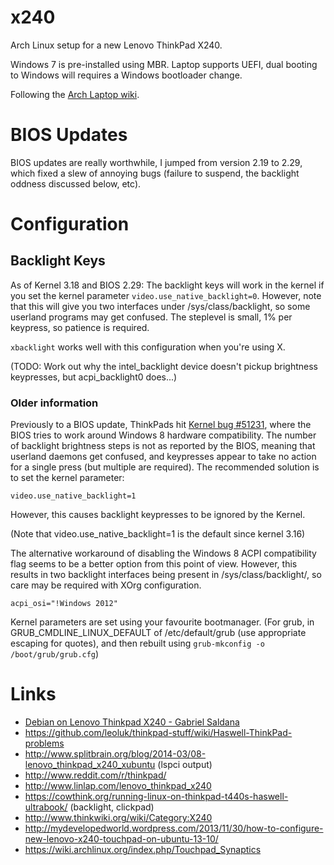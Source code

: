 x240
====
Arch Linux setup for a new Lenovo ThinkPad X240.

Windows 7 is pre-installed using MBR. Laptop supports UEFI, dual booting to Windows will requires a Windows bootloader change.

Following the [Arch Laptop wiki](https://wiki.archlinux.org/index.php/Laptop).

# BIOS Updates
BIOS updates are really worthwhile, I jumped from version 2.19 to 2.29, which fixed a slew of annoying bugs (failure to
suspend, the backlight oddness discussed below, etc).

# Configuration
## Backlight Keys
As of Kernel 3.18 and BIOS 2.29:
The backlight keys will work in the kernel if you set the kernel parameter `video.use_native_backlight=0`.
However, note that this will give you two interfaces under /sys/class/backlight, so some userland programs may get
confused.
The steplevel is small, 1% per keypress, so patience is required.

`xbacklight` works well with this configuration when you're using X.

(TODO: Work out why the intel_backlight device doesn't pickup brightness keypresses, but acpi_backlight0 does...)

### Older information
Previously to a BIOS update, ThinkPads hit [Kernel bug #51231](https://bugzilla.kernel.org/show_bug.cgi?id=51231),
where the BIOS tries to work around Windows 8 hardware compatibility. The number of backlight brightness steps is not as
reported by the BIOS, meaning that userland daemons get confused, and keypresses appear to take no action for a single
press (but multiple are required).
The recommended solution is to set the kernel parameter:
```
video.use_native_backlight=1
```
However, this causes backlight keypresses to be ignored by the Kernel.

(Note that video.use_native_backlight=1 is the default since kernel 3.16)


The alternative workaround of disabling the Windows 8 ACPI compatibility flag seems to be a better option from this
point of view. However, this results in two backlight interfaces being present in /sys/class/backlight/, so care may be
required with XOrg configuration.
```
acpi_osi="!Windows 2012"
```
Kernel parameters are set using your favourite bootmanager. (For grub, in GRUB_CMDLINE_LINUX_DEFAULT of
/etc/default/grub (use appropriate escaping for quotes), and then rebuilt using `grub-mkconfig -o /boot/grub/grub.cfg`)



# Links
* [Debian on Lenovo Thinkpad X240 - Gabriel Saldana](http://blog.gabrielsaldana.org/debian-on-lenovo-thinkpad-x240/)
* https://github.com/leoluk/thinkpad-stuff/wiki/Haswell-ThinkPad-problems
* http://www.splitbrain.org/blog/2014-03/08-lenovo_thinkpad_x240_xubuntu (lspci output)
* http://www.reddit.com/r/thinkpad/
* http://www.linlap.com/lenovo_thinkpad_x240
* https://cowthink.org/running-linux-on-thinkpad-t440s-haswell-ultrabook/ (backlight, clickpad)
* http://www.thinkwiki.org/wiki/Category:X240
* http://mydevelopedworld.wordpress.com/2013/11/30/how-to-configure-new-lenovo-x240-touchpad-on-ubuntu-13-10/
* https://wiki.archlinux.org/index.php/Touchpad_Synaptics

